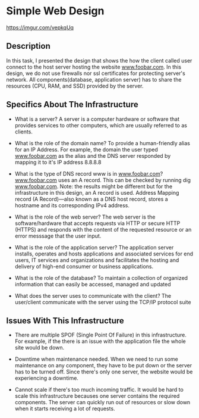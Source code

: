 # Simple Web Design

https://imgur.com/vepkqUq

## Description
   In this task, I presented the design that shows the how the client called user connect to the host server hosting the website www.foobar.com. In this design, we do not use firewalls nor ssl certificates for protecting server's network. All components(database, application server) has to share the resources (CPU, RAM, and SSD) provided by the server. 

## Specifics About The Infrastructure
* What is a server?
  A server is a computer hardware or software that provides services to other computers, which are usually referred to as clients.

* What is the role of the domain name?
  To provide a human-friendly alias for an IP Address. For example, the domain the user typed www.foobar.com as the alias and the DNS server responded by mapping it to it's IP address 8.8.8.8

* What is the type of DNS record www is in www.foobar.com?
  www.foobar.com uses an A record. This can be checked by running dig www.foobar.com.
Note: the results might be different but for the infrastructure in this design, an A record is used.
Address Mapping record (A Record)—also known as a DNS host record, stores a hostname and its corresponding IPv4 address.

* What is the role of the web server?
  The web server is the software/hardware that accepts requests via HTTP or secure HTTP (HTTPS) and responds with the content of the requested resource or an error messsage that the user input.

* What is the role of the application server?
  The application server installs, operates and hosts applications and associated services for end users, IT services and organizations and facilitates the hosting and delivery of high-end consumer or business applications.

* What is the role of the database?
  To maintain a collection of organized information that can easily be accessed, managed and updated

* What does the server uses to communicate with the client?
  The user/client communicate with the server using the TCP/IP protocol suite

## Issues With This Infrastructure

* There are multiple SPOF (Single Point Of Failure) in this infrastructure.
For example, if the there is an issue with the application file the whole site would be down.

* Downtime when maintenance needed.
When we need to run some maintenance on any component, they have to be put down or the server has to be turned off. Since there's only one server, the website would be experiencing a downtime.

* Cannot scale if there's too much incoming traffic.
It would be hard to scale this infrastructure becauses one server contains the required components. The server can quickly run out of resources or slow down when it starts receiving a lot of requests.
